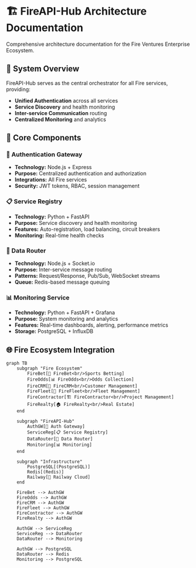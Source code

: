 # 🏗️ FireAPI-Hub Architecture Documentation

Comprehensive architecture documentation for the Fire Ventures Enterprise Ecosystem.

## 🎯 System Overview

FireAPI-Hub serves as the central orchestrator for all Fire services, providing:
- **Unified Authentication** across all services
- **Service Discovery** and health monitoring
- **Inter-service Communication** routing
- **Centralized Monitoring** and analytics

## 🔧 Core Components

### 🔐 Authentication Gateway
- **Technology:** Node.js + Express
- **Purpose:** Centralized authentication and authorization
- **Integrations:** All Fire services
- **Security:** JWT tokens, RBAC, session management

### 📋 Service Registry
- **Technology:** Python + FastAPI
- **Purpose:** Service discovery and health monitoring
- **Features:** Auto-registration, load balancing, circuit breakers
- **Monitoring:** Real-time health checks

### 🔄 Data Router
- **Technology:** Node.js + Socket.io
- **Purpose:** Inter-service message routing
- **Patterns:** Request/Response, Pub/Sub, WebSocket streams
- **Queue:** Redis-based message queuing

### 📊 Monitoring Service
- **Technology:** Python + FastAPI + Grafana
- **Purpose:** System monitoring and analytics
- **Features:** Real-time dashboards, alerting, performance metrics
- **Storage:** PostgreSQL + InfluxDB

## 🌐 Fire Ecosystem Integration

```mermaid
graph TB
    subgraph "Fire Ecosystem"
        FireBet[🎯 FireBet<br/>Sports Betting]
        FireOdds[📊 FireOdds<br/>Odds Collection]
        FireCRM[👥 FireCRM<br/>Customer Management]
        FireFleet[🚛 FireFleet<br/>Fleet Management]
        FireContractor[🏗️ FireContractor<br/>Project Management]
        FireRealty[🏠 FireRealty<br/>Real Estate]
    end
    
    subgraph "FireAPI-Hub"
        AuthGW[🔐 Auth Gateway]
        ServiceReg[📋 Service Registry]
        DataRouter[🔄 Data Router]
        Monitoring[📊 Monitoring]
    end
    
    subgraph "Infrastructure"
        PostgreSQL[(PostgreSQL)]
        Redis[(Redis)]
        Railway[🚂 Railway Cloud]
    end
    
    FireBet --> AuthGW
    FireOdds --> AuthGW
    FireCRM --> AuthGW
    FireFleet --> AuthGW
    FireContractor --> AuthGW
    FireRealty --> AuthGW
    
    AuthGW --> ServiceReg
    ServiceReg --> DataRouter
    DataRouter --> Monitoring
    
    AuthGW --> PostgreSQL
    DataRouter --> Redis
    Monitoring --> PostgreSQL
